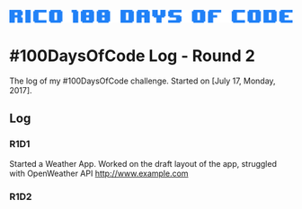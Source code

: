 ![100 Days Of Code](https://github.com/rico042002/Rico-100-days-of-code/blob/master/img/9c07a8fbde6190d19a1d136751e617d8.png?raw=true)
# #100DaysOfCode Log - Round 2

The log of my #100DaysOfCode challenge. Started on [July 17, Monday, 2017].

## Log

### R1D1 
Started a Weather App. Worked on the draft layout of the app, struggled with OpenWeather API http://www.example.com

### R1D2
